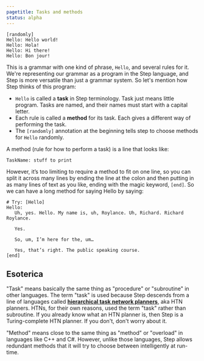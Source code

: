 ```yaml
---
pagetitle: Tasks and methods
status: alpha
---
```

```step
[randomly]
Hello: Hello world!
Hello: Hola!
Hello: Hi there!
Hello: Bon jour!
```
This is a grammar with one kind of phrase, `Hello`, and several rules for it.  We're representing our grammar as a program in the Step language, and Step is more versatile than just a grammar system.  So let's mention how Step thinks of this program:

* `Hello` is called a **task** in Step terminology. Task just means little program.  Tasks are named, and their names must start with a capital letter.
* Each rule is called a **method** for its task.  Each gives a different way of performing the task.
* The `[randomly]` annotation at the beginning tells step to choose methods for `Hello` randomly.

A method (rule for how to perform a task) is a line that looks like:
```step
TaskName: stuff to print
```
However, it’s too limiting to require a method to fit on one line, so you can split it across many lines by ending the line at the colon and then putting in as many lines of text as you like, ending with the magic keyword, `[end]`.  So we can have a long method for saying Hello by saying:
```Step
# Try: [Hello]
Hello:
   Uh, yes. Hello. My name is, uh, Roylance. Uh, Richard. Richard Roylance.

   Yes.

   So, um, I’m here for the, um…

   Yes, that’s right. The public speaking course.
[end]
```

## Esoterica

"Task" means basically the same thing as "procedure" or "subroutine" in other languages.  The term "task" is used because Step descends from a line of languages called [**hierarchical task network planners**](https://en.wikipedia.org/wiki/Hierarchical_task_network), aka HTN planners.  HTNs, for their own reasons, used the term "task" rather than subroutine.  If you already know what an HTN planner is, then Step is a Turing-complete HTN planner.  If you don't, don't worry about it.

"Method" means close to the same thing as "method" or "overload" in languages like C++ and C#.  However, unlike those languages, Step allows redundant methods that it will try to choose between intelligently at run-time.